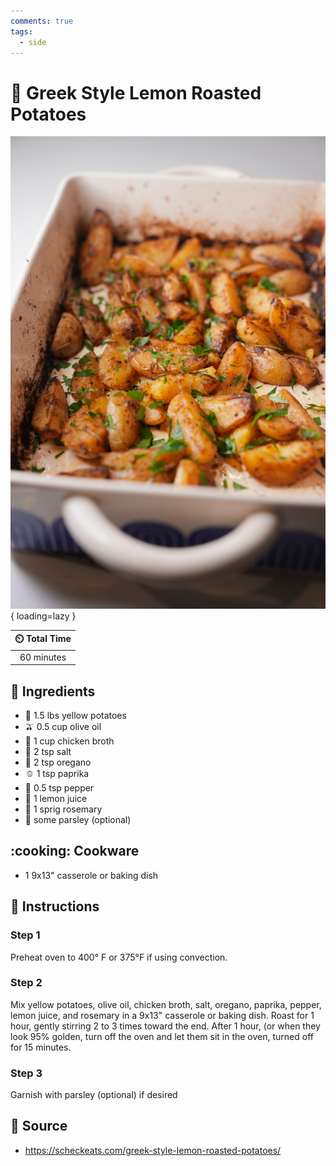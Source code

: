 ```yaml
---
comments: true
tags:
  - side
---
```

# :potato: Greek Style Lemon Roasted Potatoes

![Greek Style Lemon Roasted Potatoes][1]{ loading=lazy }

| :timer_clock: Total Time |
|:-----------------------: |
| 60 minutes |

## :salt: Ingredients

- :potato: 1.5 lbs yellow potatoes
- :olive: 0.5 cup olive oil
- :stew: 1 cup chicken broth
- :salt: 2 tsp salt
- :herb: 2 tsp oregano
- :bell_pepper: 1 tsp paprika
- :salt: 0.5 tsp pepper
- :lemon: 1 lemon juice
- :herb: 1 sprig rosemary
- :herb: some parsley (optional)

## :cooking: Cookware

- 1 9x13" casserole or baking dish

## :pencil: Instructions

### Step 1

Preheat oven to 400° F or 375°F if using convection.

### Step 2

Mix yellow potatoes, olive oil, chicken broth, salt, oregano, paprika, pepper, lemon juice, and rosemary in a 9x13"
casserole or baking dish. Roast for 1 hour, gently stirring 2 to 3 times toward the end. After 1 hour, (or when they
look 95% golden, turn off the oven and let them sit in the oven, turned off for 15 minutes.

### Step 3

Garnish with parsley (optional) if desired

## :link: Source

- <https://scheckeats.com/greek-style-lemon-roasted-potatoes/>

[1]: <../assets/images/greek-style-lemon-roasted-potatoes.png>
